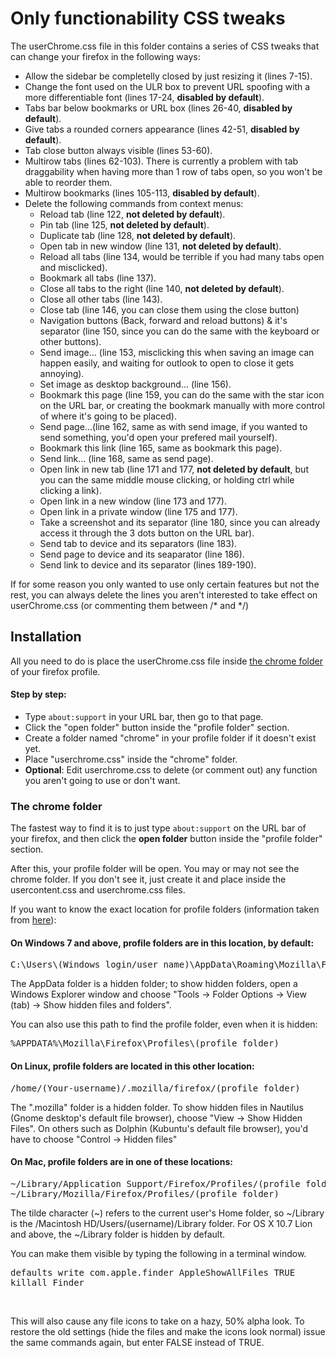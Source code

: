 <h1>Only functionability CSS tweaks</h1>

<p>The userChrome.css file in this folder contains a series of CSS tweaks that can change your firefox in the following ways:</p>
<ul>
  <li>Allow the sidebar be completelly closed by just resizing it (lines 7-15).</li>
  <li>Change the font used on the ULR box to prevent URL spoofing with a more differentiable font (lines 17-24, <b>disabled by default</b>).</li>
  <li>Tabs bar below bookmarks or URL box (lines 26-40, <b>disabled by default</b>).</li>
  <li>Give tabs a rounded corners appearance (lines 42-51, <b>disabled by default</b>). </li>
  <li>Tab close button always visible (lines 53-60).</li>
  <li>Multirow tabs (lines 62-103). There is currently a problem with tab draggability when having more than 1 row of tabs open, so you won't be able to reorder them.</li>
  <li>Multirow bookmarks (lines 105-113, <b>disabled by default</b>).</li>
  <li>Delete the following commands from context menus:
  	<ul>
  	  <li>Reload tab (line 122, <b>not deleted by default</b>).</li>
  	  <li>Pin tab (line 125, <b>not deleted by default</b>).</li>
  	  <li>Duplicate tab (line 128, <b>not deleted by default</b>).</li>
  	  <li>Open tab in new window (line 131, <b>not deleted by default</b>).</li>
  	  <li>Reload all tabs (line 134, would be terrible if you had many tabs open and misclicked).</li>
  	  <li>Bookmark all tabs (line 137).</li>
  	  <li>Close all tabs to the right (line 140, <b>not deleted by default</b>).</li>
  	  <li>Close all other tabs (line 143).</li>
  	  <li>Close tab (line 146, you can close them using the close button)</li>
  	  <li>Navigation buttons (Back, forward and reload buttons) & it's separator (line 150, since you can do the same with the keyboard or other buttons).</li>
  	  <li>Send image... (line 153, misclicking this when saving an image can happen easily, and waiting for outlook to open to close it gets annoying).</li>
  	  <li>Set image as desktop background... (line 156).</li>
  	  <li>Bookmark this page (line 159, you can do the same with the star icon on the URL bar, or creating the bookmark manually with more control of where it's going to be placed).</li>
  	  <li>Send page...(line 162, same as with send image, if you wanted to send something, you'd open your prefered mail yourself).</li>
  	  <li>Bookmark this link (line 165, same as bookmark this page).</li>
  	  <li>Send link... (line 168, same as send page).</li>
  	  <li>Open link in new tab (line 171 and 177, <b>not deleted by default</b>, but you can the same middle mouse clicking, or holding ctrl while clicking a link).</li>
  	  <li>Open link in a new window (line 173 and 177).</li>
  	  <li>Open link in a private window (line 175 and 177).</li>
  	  <li>Take a screenshot and its separator (line 180, since you can already access it through the 3 dots button on the URL bar).</li>
  	  <li>Send tab to device and its separators (line 183).</li>
  	  <li>Send page to device and its seaparator (line 186).</li>
  	  <li>Send link to device and its separator (lines 189-190).</li>
  	</ul></li>
</ul>

<p>If for some reason you only wanted to use only certain features but not the rest, you can always delete the lines you aren't interested to take effect on userChrome.css (or commenting them between /* and */)</p>

<h2>Installation</h2>

<p>All you need to do is place the userChrome.css file inside <a href="https://github.com/Izheil/Firefox-57-full-dark-theme-with-scrollbars/tree/master/Theme%20features#the-chrome-folder">the chrome folder</a> of your firefox profile.</p>

<h4>Step by step:</h4>
<ul>
  <li>Type <code>about:support</code> in your URL bar, then go to that page.</li>
  <li>Click the "open folder" button inside the "profile folder" section.</li>
  <li>Create a folder named "chrome" in your profile folder if it doesn't exist yet.</li>
  <li>Place "userchrome.css" inside the "chrome" folder.</li>
  <li><b>Optional</b>: Edit userchrome.css to delete (or comment out) any function you aren't going to use or don't want.</li>
</ul>

<h3>The chrome folder</h3>
<p>The fastest way to find it is to just type <code>about:support</code> on the URL bar of your firefox, and then click the <b>open folder</b> button inside the "profile folder" section.</p>
<p>After this, your profile folder will be open. You may or may not see the chrome folder. If you don't see it, just create it and place inside the usercontent.css and userchrome.css files.</p>

<p>If you want to know the exact location for profile folders (information taken from <a href="http://kb.mozillazine.org/Profile_folder_-_Firefox">here</a>):</p>

<h4>On Windows 7 and above, profile folders are in this location, by default:</h4>

<pre>C:\Users\(Windows login/user name)\AppData\Roaming\Mozilla\Firefox\Profiles\(profile folder)</pre>
  
<p>The AppData folder is a hidden folder; to show hidden folders, open a Windows Explorer window and choose "Tools → Folder Options → View (tab) → Show hidden files and folders".</p>

<p>You can also use this path to find the profile folder, even when it is hidden:</p>

<pre>%APPDATA%\Mozilla\Firefox\Profiles\(profile folder)</pre>

<h4>On Linux, profile folders are located in this other location:</h4>

<pre>/home/(Your-username)/.mozilla/firefox/(profile folder)</pre>

<p>The ".mozilla" folder is a hidden folder. To show hidden files in Nautilus (Gnome desktop's default file browser), choose "View -> Show Hidden Files". On others such as Dolphin (Kubuntu's default file browser), you'd have to choose "Control -> Hidden files"</p>

<h4>On Mac, profile folders are in one of these locations:</h4>

<pre>~/Library/Application Support/Firefox/Profiles/(profile folder)
~/Library/Mozilla/Firefox/Profiles/(profile folder)</pre>

<p>The tilde character (~) refers to the current user's Home folder, so ~/Library is the /Macintosh HD/Users/(username)/Library folder. For OS X 10.7 Lion and above, the ~/Library folder is hidden by default.</p>

<p>You can make them visible by typing the following in a terminal window.</p>
<pre>defaults write com.apple.finder AppleShowAllFiles TRUE
killall Finder</pre>
<br /><p>This will also cause any file icons to take on a hazy, 50% alpha look. To restore the old settings (hide the files and make the icons look normal) issue the same commands again, but enter FALSE instead of TRUE.<p>

